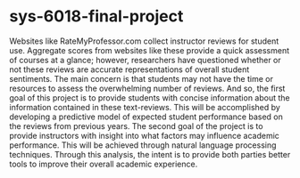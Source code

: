 # sys-6018-final-project

Websites like RateMyProfessor.com collect instructor reviews for student use. Aggregate scores from websites like these provide a quick assessment of courses at a glance; however, researchers have questioned whether or not these reviews are accurate representations of overall student sentiments. The main concern is that students may not have the time or resources to assess the overwhelming number of reviews. And so, the first goal of this project is to provide students with concise information about the information contained in these text-reviews. This will be accomplished by developing a predictive model of expected student performance based on the reviews from previous years. The second goal of the project is to provide instructors with insight into what factors may influence academic performance. This will be achieved through natural language processing techniques. Through this analysis, the intent is to provide both parties better tools to improve their overall academic experience.
